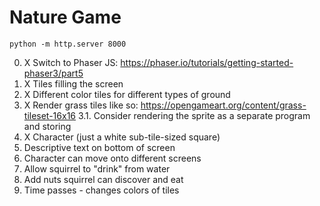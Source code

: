 # Nature Game

```
python -m http.server 8000
```

0. X Switch to Phaser JS: https://phaser.io/tutorials/getting-started-phaser3/part5
1. X Tiles filling the screen 
2. X Different color tiles for different types of ground
3. X Render grass tiles like so: https://opengameart.org/content/grass-tileset-16x16
    3.1. Consider rendering the sprite as a separate program and storing
4. X Character (just a white sub-tile-sized square)
5. Descriptive text on bottom of screen
6. Character can move onto different screens
7. Allow squirrel to "drink" from water
8. Add nuts squirrel can discover and eat
9. Time passes - changes colors of tiles